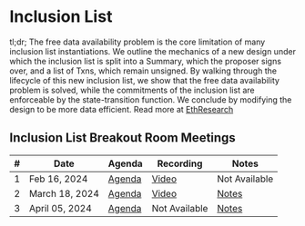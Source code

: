# Inclusion List 

tl;dr; The free data availability problem is the core limitation of many inclusion list instantiations. We outline the mechanics of a new design under which the inclusion list is split into a Summary, which the proposer signs over, and a list of Txns, which remain unsigned. By walking through the lifecycle of this new inclusion list, we show that the free data availability problem is solved, while the commitments of the inclusion list are enforceable by the state-transition function. We conclude by modifying the design to be more data efficient.
Read more at [EthResearch](https://ethresear.ch/t/no-free-lunch-a-new-inclusion-list-design/16389)

## Inclusion List Breakout Room Meetings

| # | Date | Agenda | Recording | Notes |
| -- | --| -- | -- | -- |
|1 | Feb 16, 2024 | [Agenda](https://github.com/ethereum/pm/issues/954) | [Video](https://youtu.be/LhZSunC8Epw) | Not Available |
|2 | March 18, 2024 | [Agenda](https://github.com/ethereum/pm/issues/981) | [Video](https://youtube.com/live/GVdkDXZTtnw) | [Notes](https://github.com/poojaranjan/pm/blob/master/Breakout-Room-Meetings/InclusionList/Meeting%2002.md) |
|3 | April 05, 2024 | [Agenda](https://github.com/ethereum/pm/issues/1000) | Not Available | [Notes](https://github.com/poojaranjan/pm/blob/master/Breakout-Room-Meetings/InclusionList/Meeting%2003.md) |


